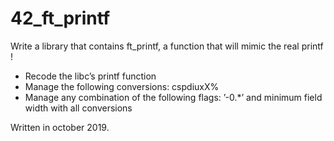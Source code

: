 # 42_ft_printf

Write a library that contains ft_printf, a function that will mimic the real printf ! 

  - Recode the libc’s printf function
  - Manage the following conversions: cspdiuxX%
  - Manage any combination of the following flags: ’-0.*’
   and minimum field width with all conversions

Written in october 2019.
